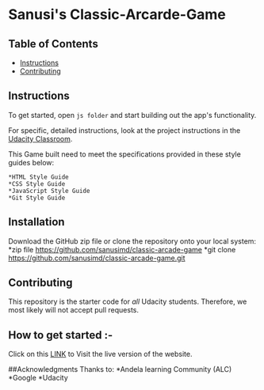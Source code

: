 # Sanusi's Classic-Arcarde-Game

## Table of Contents

* [Instructions](#instructions)
* [Contributing](#contributing)

## Instructions
To get started, open `js folder` and start building out the app's functionality.

For specific, detailed instructions, look at the project instructions in the [Udacity Classroom](https://classroom.udacity.com/me).

This Game built need to  meet the specifications provided in these style guides below:

    *HTML Style Guide
    *CSS Style Guide
    *JavaScript Style Guide
    *Git Style Guide

## Installation
Download the GitHub zip file or clone the repository onto your local system: 
        *zip file https://github.com/sanusimd/classic-arcade-game
        *git clone https://github.com/sanusimd/classic-arcade-game.git

## Contributing

This repository is the starter code for _all_ Udacity students. Therefore, we most likely will not accept pull requests.


## How to get started :-

Click on this <a href="https://sanusimd.github.io/classic-arcade-game/">LINK</a> to Visit the live version of the website.

##Acknowledgments
    Thanks to:
        *Andela learning Community (ALC)
        *Google
        *Udacity
